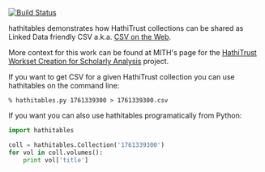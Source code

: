 [![Build Status](https://travis-ci.org/umd-mith/hathitables.svg)](http://travis-ci.org/umd-mith/hathitables)

hathitables demonstrates how HathiTrust collections can be shared as 
Linked Data friendly CSV a.k.a. [CSV on the Web](https://w3c.github.io/csvw/).

More context for this work can be found at MITH's page for the 
[HathiTrust Workset Creation for Scholarly Analysis](http://mith.umd.edu/research/project/workset-creation-for-scholarly-analysis-project/) project.

If you want to get CSV for a given HathiTrust collection you can use
hathitables on the command line:

    % hathitables.py 1761339300 > 1761339300.csv

If you want you can also use hathitables programatically from Python:

```python
import hathitables

coll = hathitables.Collection('1761339300')
for vol in coll.volumes():
    print vol['title']
```

